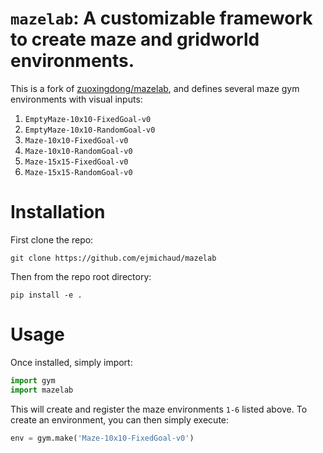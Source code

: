 # `mazelab`: A customizable framework to create maze and gridworld environments.

This is a fork of [zuoxingdong/mazelab](https://github.com/zuoxingdong/mazelab), and defines several maze gym environments with visual inputs:
1. `EmptyMaze-10x10-FixedGoal-v0`
2. `EmptyMaze-10x10-RandomGoal-v0`
3. `Maze-10x10-FixedGoal-v0`
4. `Maze-10x10-RandomGoal-v0`
5. `Maze-15x15-FixedGoal-v0`
6. `Maze-15x15-RandomGoal-v0`

# Installation

First clone the repo:
```
git clone https://github.com/ejmichaud/mazelab
```
Then from the repo root directory:
```
pip install -e .
```

# Usage

Once installed, simply import:
```python
import gym
import mazelab
```
This will create and register the maze environments `1-6` listed above. To create an environment, you can then simply execute:
```python
env = gym.make('Maze-10x10-FixedGoal-v0')
```


